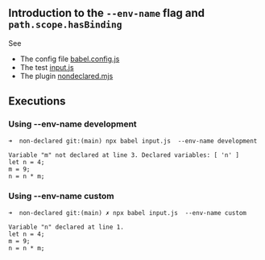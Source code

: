 ## Introduction to the  `--env-name` flag and `path.scope.hasBinding`

See 

- The config file [babel.config.js](./babel.config.js)
- The test [input.js](./input.js)
- The plugin [nondeclared.mjs](./nondeclared.mjs)

## Executions

### Using --env-name development

```
➜  non-declared git:(main) npx babel input.js  --env-name development

Variable "m" not declared at line 3. Declared variables: [ 'n' ]
let n = 4;
m = 9;
n = n * m;
```

### Using --env-name custom

```
➜  non-declared git:(main) ✗ npx babel input.js  --env-name custom     

Variable "n" declared at line 1.
let n = 4;
m = 9;
n = n * m;
```